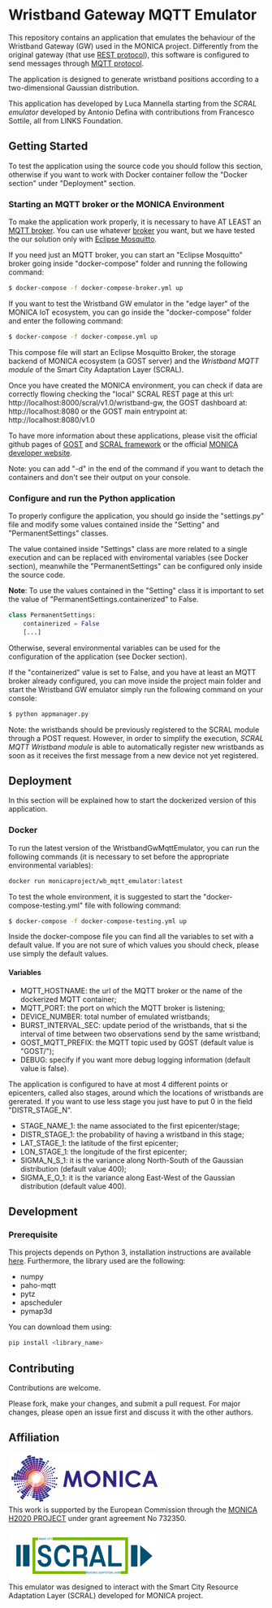 # Wristband Gateway MQTT Emulator

This repository contains an application that emulates the behaviour of the Wristband Gateway (GW) used in the MONICA project.
Differently from the original gateway
(that use [REST protocol](https://en.wikipedia.org/wiki/Representational_state_transfer)),
this software is configured to send messages through [MQTT protocol](http://mqtt.org/). 

The application is designed to generate wristband positions according to a two-dimensional Gaussian distribution.

This application has developed by Luca Mannella starting from the 
_SCRAL emulator_ developed by Antonio Defina with contributions from Francesco Sottile, all from LINKS Foundation.

## Getting Started
To test the application using the source code you should follow this section, otherwise if you want to work with Docker
container follow the "Docker section" under "Deployment" section.

### Starting an MQTT broker or the MONICA Environment
To make the application work properly, it is necessary to have AT LEAST an
[MQTT broker](https://www.hivemq.com/blog/mqtt-essentials-part-3-client-broker-connection-establishment/).
You can use whatever [broker](https://github.com/mqtt/mqtt.github.io/wiki/brokers) you want, but we have tested
the our solution only with [Eclipse Mosquitto](https://mosquitto.org/).

If you need just an MQTT broker, you can start an "Eclipse Mosquitto" broker going inside "docker-compose" folder
and running the following command:
```bash
$ docker-compose -f docker-compose-broker.yml up
```

If you want to test the Wristband GW emulator in the "edge layer" of the MONICA IoT ecosystem,
you can go inside the "docker-compose" folder and enter the following command:
```bash
$ docker-compose -f docker-compose.yml up
```
This compose file will start an Eclipse Mosquitto Broker, the storage backend of MONICA ecosystem (a GOST server)
and the _Wristband MQTT module_ of the Smart City Adaptation Layer (SCRAL).

Once you have created the MONICA environment, you can check if data are correctly flowing checking the
"local" SCRAL REST page at this url: http://localhost:8000/scral/v1.0/wristband-gw,
the GOST dashboard at: http://localhost:8080 or the GOST main entrypoint at: http://localhost:8080/v1.0

To have more information about these applications, please visit the official github pages of
[GOST](https://github.com/gost/server) and [SCRAL framework](https://github.com/MONICA-Project/WristbandGwMqttEmulator)
or the official [MONICA developer website](https://monica-project.github.io/).

Note: you can add "-d" in the end of the command if you want to detach the containers and don't see their output on
your console.

### Configure and run the Python application 
To properly configure the application, you should go inside the "settings.py" file and modify some values contained
inside the "Setting" and "PermanentSettings" classes.

The value contained inside "Settings" class are more related to a single execution and can be replaced
with enviromental variables (see Docker section), meanwhile the "PermanentSettings" can be configured
only inside the source code.

**Note**: To use the values contained in the "Setting" class it is important to set the value of "PermanentSettings.containerized"
to False.
```Python
class PermanentSettings:
    containerized = False
    [...]
```
Otherwise, several environmental variables can be used for the configuration of the application (see Docker section).

If the "containerized" value is set to False, and you have at least an MQTT broker already configured,
you can move inside the project main folder and start the Wristband GW emulator simply run the following command
on your console:
```bash 
$ python appmanager.py
```

Note: the wristbands should be previously registered to the SCRAL module through a POST request.
However, in order to simplify the execution, _SCRAL MQTT Wristband module_ is able to automatically
register new wristbands as soon as it receives the first message from a new device not yet registered.

## Deployment
In this section will be explained how to start the dockerized version of this application.

### Docker
To run the latest version of the WristbandGwMqttEmulator, you can run the following commands
(it is necessary to set before the appropriate environmental variables):
```bash
docker run monicaproject/wb_mqtt_emulator:latest
```

To test the whole environment, it is suggested to start the "docker-compose-testing.yml" file with following command:
```bash
$ docker-compose -f docker-compose-testing.yml up
```

Inside the docker-compose file you can find all the variables to set with a default value.
If you are not sure of which values you should check, please use simply the default values.

#### Variables
- MQTT_HOSTNAME: the url of the MQTT broker or the name of the dockerized MQTT container;
- MQTT_PORT: the port on which the MQTT broker is listening;
- DEVICE_NUMBER: total number of emulated wristbands;
- BURST_INTERVAL_SEC: update period of the wristbands, that si the interval of time between two observations send by the same wristband;
- GOST_MQTT_PREFIX: the MQTT topic used by GOST (default value is "GOST/");
- DEBUG: specify if you want more debug logging information (default value is false).

The application is configured to have at most 4 different points or epicenters, called also stages, around which the locations of wristbands are gererated.
If you want to use less stage you  just have to put 0 in the field "DISTR_STAGE_N". 
- STAGE_NAME_1: the name associated to the first epicenter/stage;
- DISTR_STAGE_1: the probability of having a wristband in this stage;
- LAT_STAGE_1: the latitude of the first epicenter;
- LON_STAGE_1: the longitude of the first epicenter;
- SIGMA_N_S_1: it is the variance along North-South of the Gaussian distribution (default value 400);
- SIGMA_E_O_1: it is the variance along East-West of the Gaussian distribution (default value 400).

## Development
<!-- Developer instructions. -->

### Prerequisite
This projects depends on Python 3, installation instructions are available [here](https://www.python.org/downloads/).
Furthermore, the library used are the following:
- numpy
- paho-mqtt
- pytz
- apscheduler
- pymap3d

You can download them using:
```bash
pip install <library_name>
```

## Contributing
Contributions are welcome.

Please fork, make your changes, and submit a pull request. For major changes, please open an issue first and discuss it with the other authors.

## Affiliation
![MONICA-Logo](images/monica.png)  
This work is supported by the European Commission through the [MONICA H2020 PROJECT](https://www.monica-project.eu) under grant agreement No 732350.

![SCRAL-Logo](images/SCRAL-Logo-V1.1-reduced.png)<br>
This emulator was designed to interact with the Smart City Resource Adaptation Layer (SCRAL) developed for MONICA project. 
